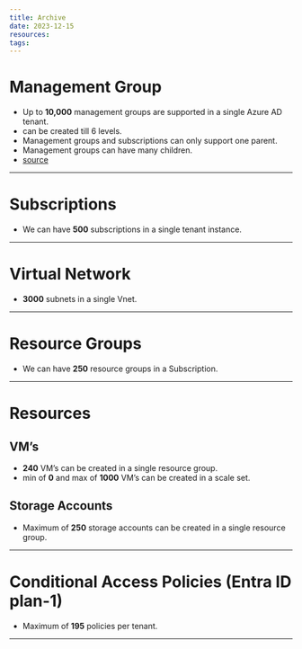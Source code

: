```yaml
---
title: Archive
date: 2023-12-15
resources: 
tags:
---
```


# Management Group

- Up to **10,000** management groups are supported in a single Azure AD tenant.
- can be created till 6 levels.
- Management groups and subscriptions can only support one parent.
- Management groups can have many children.
- [source](https://cloudacademy.com/blog/how-to-effectively-use-azure-management-groups-subscriptions-and-resource-groups/#:~:text=Important%20facts%20about%20management%20groups)

---
# Subscriptions

- We can have **500** subscriptions in a single tenant instance.

---
# Virtual Network

- **3000** subnets in a single Vnet.

---
# Resource Groups

- We can have **250** resource groups in a Subscription.

---
# Resources

## VM’s

- **240** VM’s can be created in a single resource group.
- min of **0** and max of **1000** VM’s can be created in a scale set.

## Storage Accounts

- Maximum of **250** storage accounts can be created in a single resource group.

---
# Conditional Access Policies (Entra ID plan-1)

- Maximum of **195** policies per tenant.

---